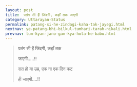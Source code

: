 ```yaml
---
layout: post
title:  पतंग सी हैं जिंदगी, कहाँ तक जाएगी
category: Uttarayan-Status
permalink: patang-si-he-zindagi-kaha-tak-jayegi.html
nextnav: ye-patang-bhi-bilkul-tumhari-tarah-nikali.html
prevnav: tum-kyan-jano-gam-kya-hota-he-babu.html
---
```

> पतंग सी हैं जिंदगी, कहाँ तक
> 
> जाएगी…..!!
> 
> रात हो या उम्र, एक ना एक दिन कट
> 
> ही जाएगी….!!

